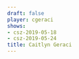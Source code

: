 ```yaml
---
draft: false
player: cgeraci
shows:
- csz-2019-05-18
- csz-2019-05-24
title: Caitlyn Geraci
---
```

